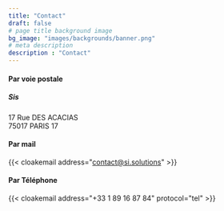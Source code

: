 ```yaml
---
title: "Contact"
draft: false
# page title background image
bg_image: "images/backgrounds/banner.png"
# meta description
description : "Contact"
---
```

#### Par voie postale
##### Sis  
17 Rue DES ACACIAS  
75017 PARIS 17

#### Par mail
{{< cloakemail address="contact@si.solutions" >}}

#### Par Téléphone
{{< cloakemail address="+33 1 89 16 87 84" protocol="tel" >}}

